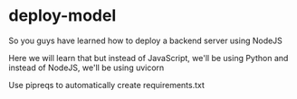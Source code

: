 # deploy-model

So you guys have learned how to deploy a backend server using NodeJS

Here we will learn that but instead of JavaScript, we'll be using Python and instead of NodeJS, we'll be using uvicorn

Use pipreqs to automatically create requirements.txt
